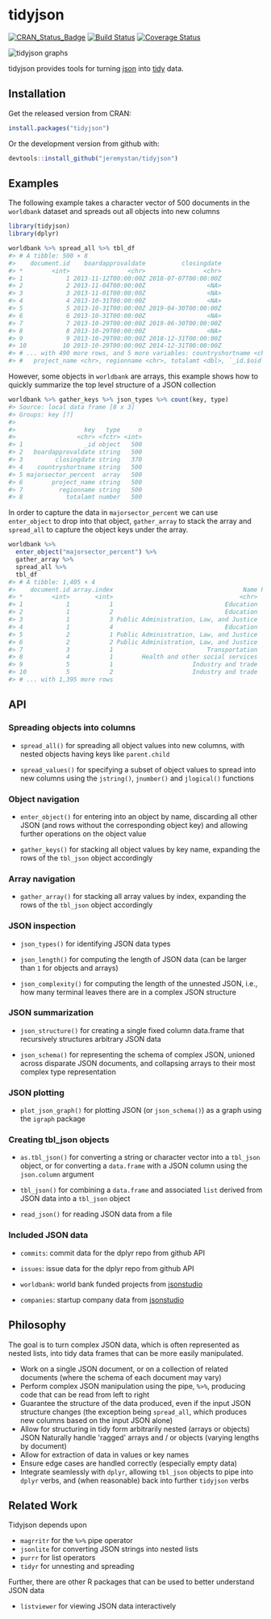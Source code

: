 <!-- README.md is generated from README.Rmd. Please edit that file -->
tidyjson
========

[![CRAN\_Status\_Badge](http://www.r-pkg.org/badges/version/tidyjson)](http://cran.r-project.org/package=tidyjson) [![Build Status](https://travis-ci.org/jeremystan/tidyjson.svg?branch=master)](https://travis-ci.org/jeremystan/tidyjson) [![Coverage Status](https://img.shields.io/codecov/c/github/jeremystan/tidyjson/master.svg)](https://codecov.io/github/jeremystan/tidyjson?branch=master)

![tidyjson graphs](https://cloud.githubusercontent.com/assets/2284427/18217882/1b3b2db4-7114-11e6-8ba3-07938f1db9af.png)

tidyjson provides tools for turning [json](http://www.json.org/) into [tidy](https://cran.r-project.org/web/packages/tidyr/vignettes/tidy-data.html) data.

Installation
------------

Get the released version from CRAN:

``` r
install.packages("tidyjson")
```

Or the development version from github with:

``` r
devtools::install_github("jeremystan/tidyjson")
```

Examples
--------

The following example takes a character vector of 500 documents in the `worldbank` dataset and spreads out all objects into new columns

``` r
library(tidyjson)
library(dplyr)

worldbank %>% spread_all %>% tbl_df
#> # A tibble: 500 × 8
#>    document.id    boardapprovaldate          closingdate
#> *        <int>                <chr>                <chr>
#> 1            1 2013-11-12T00:00:00Z 2018-07-07T00:00:00Z
#> 2            2 2013-11-04T00:00:00Z                 <NA>
#> 3            3 2013-11-01T00:00:00Z                 <NA>
#> 4            4 2013-10-31T00:00:00Z                 <NA>
#> 5            5 2013-10-31T00:00:00Z 2019-04-30T00:00:00Z
#> 6            6 2013-10-31T00:00:00Z                 <NA>
#> 7            7 2013-10-29T00:00:00Z 2019-06-30T00:00:00Z
#> 8            8 2013-10-29T00:00:00Z                 <NA>
#> 9            9 2013-10-29T00:00:00Z 2018-12-31T00:00:00Z
#> 10          10 2013-10-29T00:00:00Z 2014-12-31T00:00:00Z
#> # ... with 490 more rows, and 5 more variables: countryshortname <chr>,
#> #   project_name <chr>, regionname <chr>, totalamt <dbl>, `_id.$oid` <chr>
```

However, some objects in `worldbank` are arrays, this example shows how to quickly summarize the top level structure of a JSON collection

``` r
worldbank %>% gather_keys %>% json_types %>% count(key, type)
#> Source: local data frame [8 x 3]
#> Groups: key [?]
#> 
#>                   key   type     n
#>                 <chr> <fctr> <int>
#> 1                 _id object   500
#> 2   boardapprovaldate string   500
#> 3         closingdate string   370
#> 4    countryshortname string   500
#> 5 majorsector_percent  array   500
#> 6        project_name string   500
#> 7          regionname string   500
#> 8            totalamt number   500
```

In order to capture the data in `majorsector_percent` we can use `enter_object` to drop into that object, `gather_array` to stack the array and `spread_all` to capture the object keys under the array.

``` r
worldbank %>%
  enter_object("majorsector_percent") %>%
  gather_array %>%
  spread_all %>%
  tbl_df
#> # A tibble: 1,405 × 4
#>    document.id array.index                                    Name Percent
#> *        <int>       <int>                                   <chr>   <dbl>
#> 1            1           1                               Education      46
#> 2            1           2                               Education      26
#> 3            1           3 Public Administration, Law, and Justice      16
#> 4            1           4                               Education      12
#> 5            2           1 Public Administration, Law, and Justice      70
#> 6            2           2 Public Administration, Law, and Justice      30
#> 7            3           1                          Transportation     100
#> 8            4           1        Health and other social services     100
#> 9            5           1                      Industry and trade      50
#> 10           5           2                      Industry and trade      40
#> # ... with 1,395 more rows
```

API
---

### Spreading objects into columns

-   `spread_all()` for spreading all object values into new columns, with nested objects having keys like `parent.child`

-   `spread_values()` for specifying a subset of object values to spread into new columns using the `jstring()`, `jnumber()` and `jlogical()` functions

### Object navigation

-   `enter_object()` for entering into an object by name, discarding all other JSON (and rows without the corresponding object key) and allowing further operations on the object value

-   `gather_keys()` for stacking all object values by key name, expanding the rows of the `tbl_json` object accordingly

### Array navigation

-   `gather_array()` for stacking all array values by index, expanding the rows of the `tbl_json` object accordingly

### JSON inspection

-   `json_types()` for identifying JSON data types

-   `json_length()` for computing the length of JSON data (can be larger than `1` for objects and arrays)

-   `json_complexity()` for computing the length of the unnested JSON, i.e., how many terminal leaves there are in a complex JSON structure

### JSON summarization

-   `json_structure()` for creating a single fixed column data.frame that recursively structures arbitrary JSON data

-   `json_schema()` for representing the schema of complex JSON, unioned across disparate JSON documents, and collapsing arrays to their most complex type representation

### JSON plotting

-   `plot_json_graph()` for plotting JSON (or `json_schema()`) as a graph using the `igraph` package

### Creating tbl\_json objects

-   `as.tbl_json()` for converting a string or character vector into a `tbl_json` object, or for converting a `data.frame` with a JSON column using the `json.column` argument

-   `tbl_json()` for combining a `data.frame` and associated `list` derived from JSON data into a `tbl_json` object

-   `read_json()` for reading JSON data from a file

### Included JSON data

-   `commits`: commit data for the dplyr repo from github API

-   `issues`: issue data for the dplyr repo from github API

-   `worldbank`: world bank funded projects from [jsonstudio](http://jsonstudio.com/resources/)

-   `companies`: startup company data from [jsonstudio](http://jsonstudio.com/resources/)

Philosophy
----------

The goal is to turn complex JSON data, which is often represented as nested lists, into tidy data frames that can be more easily manipulated.

-   Work on a single JSON document, or on a collection of related documents (where the schema of each document may vary)
-   Perform complex JSON manipulation using the pipe, `%>%`, producing code that can be read from left to right
-   Guarantee the structure of the data produced, even if the input JSON structure changes (the exception being `spread_all`, which produces new columns based on the input JSON alone)
-   Allow for structuring in tidy form arbitrarily nested (arrays or objects) JSON Naturally handle 'ragged' arrays and / or objects (varying lengths by document)
-   Allow for extraction of data in values or key names
-   Ensure edge cases are handled correctly (especially empty data)
-   Integrate seamlessly with `dplyr`, allowing `tbl_json` objects to pipe into `dplyr` verbs, and (when reasonable) back into further `tidyjson` verbs

Related Work
------------

Tidyjson depends upon

-   `magrritr` for the `%>%` pipe operator
-   `jsonlite` for converting JSON strings into nested lists
-   `purrr` for list operators
-   `tidyr` for unnesting and spreading

Further, there are other R packages that can be used to better understand JSON data

-   `listviewer` for viewing JSON data interactively
